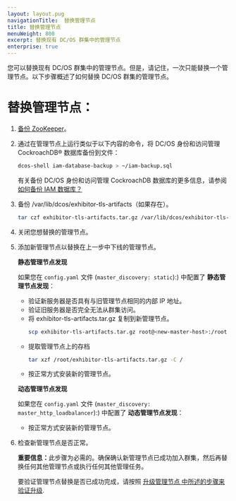 ```yaml
---
layout: layout.pug
navigationTitle:  替换管理节点
title: 替换管理节点
menuWeight: 800
excerpt: 替换现有 DC/OS 群集中的管理节点
enterprise: true
---
```

您可以替换现有 DC/OS 群集中的管理节点。但是，请记住，一次只能替换一个管理节点。以下步骤概述了如何替换 DC/OS 群集的管理节点。


# 替换管理节点：
1. [备份 ZooKeeper](/mesosphere/dcos/cn/2.1/administering-clusters/backup-and-restore/backup-restore-cli/#zookeeper)。

1. 通过在管理节点上运行类似于以下内容的命令，将 DC/OS 身份和访问管理 CockroachDB&reg; 数据库备份到文件：

    ```bash
    dcos-shell iam-database-backup > ~/iam-backup.sql
    ```

    有关备份 DC/OS 身份和访问管理 CockroachDB 数据库的更多信息，请参阅 [如何备份 IAM 数据库？](/mesosphere/dcos/cn/2.1/installing/installation-faq/#iam-backup)

1. 备份 /var/lib/dcos/exhibitor-tls-artifacts（如果存在）。

    ```bash
    tar czf exhibitor-tls-artifacts.tar.gz /var/lib/dcos/exhibitor-tls-artifacts
    ```
1. 关闭您想替换的管理节点。

1. 添加新管理节点以替换在上一步中下线的管理节点。

    **静态管理节点发现**

    如果您在 `config.yaml` 文件 (`master_discovery: static`):) 中配置了 **静态管理节点发现**：
    - 验证新服务器是否具有与旧管理节点相同的内部 IP 地址。
    - 验证旧服务器是否完全无法从群集访问。
    - 将 exhibitor-tls-artifacts.tar.gz 复制到新管理节点。
        ```bash
        scp exhibitor-tls-artifacts.tar.gz root@<new-master-host>:/root
        ```
    - 提取管理节点上的存档
        ```bash
        tar xzf /root/exhibitor-tls-artifacts.tar.gz -C /
        ```
    - 按正常方式安装新的管理节点。
    
    **动态管理节点发现**

    如果您在 `config.yaml` 文件 (`master_discovery: master_http_loadbalancer`):) 中配置了 **动态管理节点发现**：
    - 按正常方式安装新的管理节点。

1. 检查新管理节点是否正常。

    <p class="message--important"><strong>重要信息：</strong>此步骤为必需的。确保确认新管理节点已成功加入群集，然后再替换任何其他管理节点或执行任何其他管理任务。</p>
    
    要验证管理节点替换是否已成功完成，请按照 [升级管理节点 中所述的步骤来验证升级](/mesosphere/dcos/cn/2.1/installing/production/upgrading/#dcos-masters).
